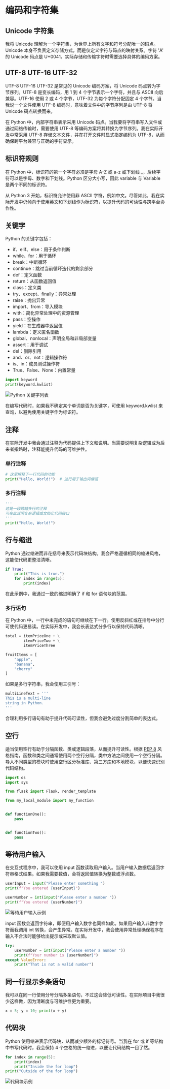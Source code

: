 # 编码和字符集

## Unicode 字符集

我将 Unicode 理解为一个字符集，为世界上所有文字和符号分配唯一的码点。Unicode 本身不负责定义存储方式，而是仅定义字符与码点的映射关系。字符 'A' 的 Unicode 码点是 U+0041。实际存储和传输字符时需要选择具体的编码方案。

## UTF-8 UTF-16 UTF-32

UTF-8 UTF-16 UTF-32 是常见的 Unicode 编码方案，将 Unicode 码点转为字节序列。UTF-8 是变长编码，用 1 到 4 个字节表示一个字符，并且与 ASCII 向后兼容。UTF-16 使用 2 或 4 个字节，UTF-32 为每个字符分配固定 4 个字节。当我说一个文件使用 UTF-8 编码时，意味着文件中的字节序列是由 UTF-8 将 Unicode 码点转换而来。

在 Python 中，内部字符串表示采用 Unicode 码点。当我要将字符串写入文件或通过网络传输时，需要使用 UTF-8 等编码方案将其转换为字节序列。我在实际开发中常采用 UTF-8 存储文本文件，并在打开文件时显式指定编码为 UTF-8，从而确保跨平台兼容与正确的字符显示。

## 标识符规则

在 Python 中，标识符的第一个字符必须是字母 A-Z 或 a-z 或下划线 \_，后续字符可以是字母、数字和下划线。Python 区分大小写，因此 variable 与 Variable 是两个不同的标识符。

从 Python 3 开始，标识符允许使用非 ASCII 字符，例如中文。尽管如此，我在实际开发中仍倾向于使用英文和下划线作为标识符，以提升代码的可读性与跨平台协作性。

## 关键字

Python 的关键字包括：

- if、elif、else：用于条件判断
- while、for：用于循环
- break：中断循环
- continue：跳过当前循环迭代的剩余部分
- def：定义函数
- return：从函数返回值
- class：定义类
- try、except、finally：异常处理
- raise：抛出异常
- import、from：导入模块
- with：简化异常处理中的资源管理
- pass：空操作
- yield：在生成器中返回值
- lambda：定义匿名函数
- global、nonlocal：声明全局和非局部变量
- assert：用于调试
- del：删除引用
- and、or、not：逻辑操作符
- is、in：成员测试操作符
- True、False、None：内置常量

```python
import keyword
print(keyword.kwlist)
```

![Python 关键字列表](../images/5cf4b260e2b4f8db17e9c31312b16367.png)

在编写代码时，如果我不确定某个单词是否为关键字，可使用 keyword.kwlist 来查询，以避免使用关键字作为标识符。

## 注释

在实际开发中我会通过注释为代码提供上下文和说明。当需要说明复杂逻辑或为后来者指路时，注释能提升代码的可维护性。

### 单行注释

```python
# 这里解释下一行代码的功能
print("Hello, World!")  # 这行用于输出问候语
```

### 多行注释

```python
'''
这是一段跨越多行的注释
可在此说明复杂逻辑或文档化代码接口
'''
print("Hello, World!")
```

## 行与缩进

Python 通过缩进而非花括号来表示代码块结构。我会严格遵循相同的缩进风格，这能使代码更整洁清晰。

```python
if True:
    print("This is true.")
    for index in range(5):
        print(index)
```

在此示例中，我通过一致的缩进明确了 if 和 for 语句块的范围。

### 多行语句

在 Python 中，一行中未完成的语句可继续在下一行。使用反斜杠或在括号中分行可使代码更易读。在实际开发中，我会长表达式分多行以保持代码清晰。

```python
total = itemPriceOne + \
        itemPriceTwo + \
        itemPriceThree

fruitItems = [
    "apple",
    "banana",
    "cherry"
]
```

如果是多行字符串，我会使用三引号：

```python
multiLineText = '''
This is a multi-line
string in Python.
'''
```

合理利用多行语句有助于提升代码可读性，但我会避免过度分割简单的表达式。

## 空行

适当使用空行有助于分隔函数、类或逻辑段落，从而提升可读性。根据 [PEP 8](https://peps.python.org/pep-0008/) 风格指南，函数和类之间通常使用两个空行分隔，类中方法之间使用一个空行分隔。导入不同类型的模块时使用空行区分标准库、第三方库和本地模块，以便快速识别代码结构。

```python
import os
import sys

from flask import Flask, render_template

from my_local_module import my_function


def functionOne():
    pass


def functionTwo():
    pass
```

## 等待用户输入

在交互式程序中，我可以使用 input 函数读取用户输入。当用户输入数据后返回字符串格式结果。如果我需要数值，会将返回值转换为整数或浮点数。

```python
userInput = input("Please enter something ")
print(f"You entered {userInput}")

userNumber = int(input("Please enter a number "))
print(f"You entered {userNumber}")
```

![等待用户输入示例](../images/a59934f5b4f85b3842b1f04267b3f299.png)

input 函数会返回字符串，即便用户输入数字也同样如此。如果用户输入非数字字符而我调用 int 转换，会产生异常。在实际开发中，我会使用异常处理确保程序在输入不合法时能够给出提示或采取默认值。

```python
try:
    userNumber = int(input("Please enter a number "))
    print(f"Your number is {userNumber}")
except ValueError:
    print("That is not a valid number")
```

## 同一行显示多条语句

我可以在同一行使用分号分隔多条语句，不过这会降低可读性。在实际项目中我很少这样做，因为清晰度与可维护性更为重要。

```python
x = 5; y = 10; print(x + y)
```

## 代码块

Python 使用缩进表示代码块，从而减少额外的标记符号。当我在 for 或 if 等结构中书写代码时，我会保持 4 个空格的统一缩进，以便让代码结构一目了然。

```python
for index in range(5):
    print(index)
    print("Inside the for loop")
print("Outside of the for loop")
```

![代码块示例](../images/99ffc6aea50663ec75c98b065f2142c7.png)
